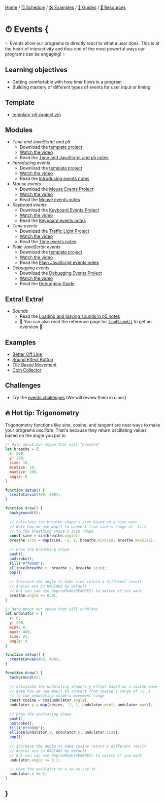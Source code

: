 [Home](../../) / [🗓 Schedule](../../schedule) / [🛠 Examples](../../examples/) / [💫 Guides](../../guides/) / [💎 Resources](../../resources.md)

# ⏱ Events {

✨ Events allow our programs to directly *react* to what a user does. This is at the heart of interactivity and thus one of the most powerful ways our programs can be engaging! ✨

## Learning objectives

- Getting comfortable with how time flows in a program
- Building mastery of different types of events for user input or timing

## Template

- [template-p5-project.zip](../../templates/template-p5-project.zip)

## Modules

- *Time and JavaScript and p5*
    - Download the [template project](../../templates/template-p5-project.zip)
    - [Watch the video](https://concordia.yuja.com/V/Video?v=1071121&node=5700565&a=197642688)
    - Read the [Time and JavaScript and p5 notes](./time-and-javascript-and-p5.md)
- *Introducing events*
    - Download the [template project](../../templates/template-p5-project.zip)
    - [Watch the video](https://concordia.yuja.com/V/Video?v=1071117&node=5700550&a=11861735)
    - Read the [Introducing events notes](./introducing-events.md)
- *Mouse events*
    - Download the [Mouse Events Project](./examples/mouse-events.zip)
    - [Watch the video](https://concordia.yuja.com/V/Video?v=1071119&node=5700554&a=114735432)
    - Read the [Mouse events notes](./mouse-events.md)
- *Keyboard events*
    - Download the [Keyboard Events Project](./examples/keyboard-events.zip)
    - [Watch the video](https://concordia.yuja.com/V/Video?v=1071118&node=5700552&a=161007432)
    - Read the [Keyboard events notes](./keyboard-events.md)
- *Time events*
    - Download the [Traffic Light Project](./examples/traffic-light.zip)
    - [Watch the video](https://concordia.yuja.com/V/Video?v=1071123&node=5700567&a=211128434)
    - Read the [Time events notes](./time-events.md)
- *Plain JavaScript events*
    - Download the [template project](../../templates/template-p5-project.zip)
    - [Watch the video](https://concordia.yuja.com/V/Video?v=1071120&node=5700557&a=109886092)
    - Read the [Plain JavaScript events notes](./plain-javascript-events.md)
- *Debugging events*
    - Download the [Debugging Events Project](../../debugging/debugging-events.zip)
    - [Watch the video]()
    - Read the [Debugging Guide](../../guides/debugging-guide.md)

## Extra! Extra!

- *Sounds*
    - Read the [Loading and playing sounds in p5 notes](../extras/sounds.md)
    - 📖 You can also read the reference page for [`loadSound()`](https://p5js.org/reference/p5/loadSound/) to get an overview 📖

## Examples

- [Better Off Line](https://editor.p5js.org/pippinbarr/sketches/J3Zms443G)
- [Sound Effect Button](https://editor.p5js.org/pippinbarr/sketches/UmfzbWYRt)
- [Tile Based Movement](https://editor.p5js.org/pippinbarr/sketches/fD7Ha1Yva)
- [Coin Collector](https://editor.p5js.org/pippinbarr/sketches/qOdVBY1nQ)

## Challenges

- Try the [events challenges](./challenges/events-challenges.md) (We will review them in class)

## 🔥 Hot tip: Trigonometry

Trigonometry functions like sine, cosine, and tangent are neat ways to make your programs *oscillate*. That's because they return oscillating values based on the angle you put in:

```javascript
// Data about our shape that will "breathe"
let breathe = {
  x: 200,
  y: 200,
  size: 10,
  minSize: 10,
  maxSize: 200,
  angle: 0
}

function setup() {
  createCanvas(400, 400);
}

function draw() {
  background(0);
  
  // Calculate the breathe shape's size based on a sine wave
  // Note how we use map() to convert from sine's range of -1..1
  // to the breathing shape's size range
  const sine = sin(breathe.angle);
  breathe.size = map(sine, -1, 1, breathe.minSize, breathe.maxSize);
  
  // Draw the breathing shape
  push();
  noStroke();
  fill("#ff0000");
  ellipse(breathe.x, breathe.y, breathe.size);
  pop();
  
  // Increase the angle to make sine return a different result
  // Angles are in RADIANS by default
  // But you can use degreeMode(DEGREES) to switch if you want
  breathe.angle += 0.01; 
}
```

```javascript
// Data about our shape that will undulate
let undulator = {
  x: 0,
  y: 200,
  minY: 0,
  maxY: 400,
  size: 25,
  angle: 0
}

function setup() {
  createCanvas(400, 400);
}

function draw() {
  background(0);
  
  // Calculate the undulating shape's y offset based on a cosine wave
  // Note how we use map() to convert from cosine's range of -1..1
  // to the undulating shape's movement range
  const cosine = cos(undulator.angle);
  undulator.y = map(cosine, -1, 1, undulator.minY, undulator.maxY);
  
  // Draw the undulating shape
  push();
  noStroke();
  fill("#ff0000");
  ellipse(undulator.x, undulator.y, undulator.size);
  pop();
  
  // Increase the angle to make cosine return a different result
  // Angles are in RADIANS by default
  // But you can use degreeMode(DEGREES) to switch if you want
  undulator.angle += 0.1; 
  
  // Move the undulator on x so we see it
  undulator.x += 1;
}
```

## }